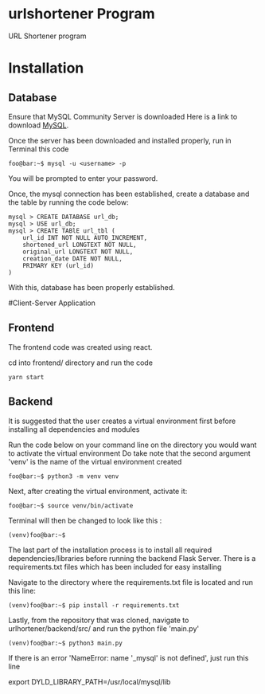 # urlshortener Program

URL Shortener program

# Installation

## Database

Ensure that MySQL Community Server is downloaded
Here is a link to download [MySQL](https://dev.mysql.com/downloads/mysql/ "MySQL Community Server").

Once the server has been downloaded and installed properly, run in Terminal this code

```console
foo@bar:~$ mysql -u <username> -p
```

You will be prompted to enter your password.

Once, the mysql connection has been established, create a database and the table by running the code below:

```console
mysql > CREATE DATABASE url_db;
mysql > USE url_db;
mysql > CREATE TABlE url_tbl (
    url_id INT NOT NULL AUTO_INCREMENT,
    shortened_url LONGTEXT NOT NULL,
    original_url LONGTEXT NOT NULL,
    creation_date DATE NOT NULL,
    PRIMARY KEY (url_id)
)
```

With this, database has been properly established.

#Client-Server Application

## Frontend

The frontend code was created using react.

cd into frontend/ directory and run the code

```console
yarn start
```

## Backend

It is suggested that the user creates a virtual environment first before installing all dependencies and modules

Run the code below on your command line on the directory you would want to activate the virtual environment
Do take note that the second argument 'venv' is the name of the virtual environment created

```console
foo@bar:~$ python3 -m venv venv
```

Next, after creating the virtual environment, activate it:

```console
foo@bar:~$ source venv/bin/activate
```

Terminal will then be changed to look like this :

```console
(venv)foo@bar:~$
```

The last part of the installation process is to install all required dependencies/libraries before running the backend Flask Server.
There is a requirements.txt files which has been included for easy installing

Navigate to the directory where the requirements.txt file is located and run this line:

```console
(venv)foo@bar:~$ pip install -r requirements.txt
```

Lastly, from the repository that was cloned, navigate to urlhortener/backend/src/ and run the python file 'main.py'

```console
(venv)foo@bar:~$ python3 main.py
```

If there is an error 'NameError: name '\_mysql' is not defined', just run this line

export DYLD_LIBRARY_PATH=/usr/local/mysql/lib
